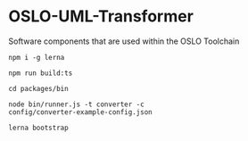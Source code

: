 # OSLO-UML-Transformer
Software components that are used within the OSLO Toolchain

<code>npm i -g lerna </code>

<code>npm run build:ts </code>

<code>cd packages/bin </code>

<code>node bin/runner.js -t converter -c config/converter-example-config.json</code>

<code>lerna bootstrap </code>
